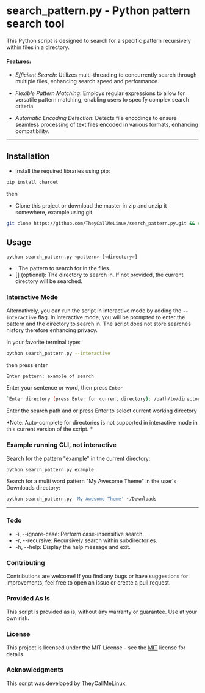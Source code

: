 # search_pattern.py - Python pattern search tool

This Python script is designed to search for a specific pattern recursively within files in a directory.


#### Features:

- *Efficient Search*: Utilizes multi-threading to concurrently search through multiple files, enhancing search speed and performance.

- *Flexible Pattern Matching*: Employs regular expressions to allow for versatile pattern matching, enabling users to specify complex search criteria.

- *Automatic Encoding Detection*: Detects file encodings to ensure seamless processing of text files encoded in various formats, enhancing compatibility.

------------
## Installation

- Install the required libraries using pip:
 ```bash
 pip install chardet
```

then

- Clone this project or download the master in zip and unzip it somewhere, example using git
```bash
git clone https://github.com/TheyCallMeLinux/search_pattern.py.git && cd search_pattern.py
```

## Usage
```bash
python search_pattern.py <pattern> [<directory>]
```
- <pattern>: The pattern to search for in the files.
- [<directory>] (optional): The directory to search in. If not provided, the current directory will be searched.

### Interactive Mode

Alternatively, you can run the script in interactive mode by adding the `--interactive` flag. In interactive mode, you will be prompted to enter the pattern and the directory to search in.  The script does not store searches history therefore enhancing privacy. 

In your favorite terminal type:
```bash
python search_pattern.py --interactive
```
 then press enter
 ```bash
Enter pattern: example of search
```
Enter your sentence or word, then press `Enter`
```bash
`Enter directory (press Enter for current directory): /path/to/directory`
```
Enter the search path and or press Enter to select current working directory



*Note: Auto-complete for directories is not supported in interactive mode in this current version of the script.
*
### Example running CLI, not interactive

Search for the pattern "example" in the current directory:
```bash
python search_pattern.py example
```
Search for a multi word pattern "My Awesome Theme" in the user's Downloads directory:
```bash
python search_pattern.py 'My Awesome Theme' ~/Downloads
```

------------


### Todo
- -i, --ignore-case: Perform case-insensitive search.
- -r, --recursive: Recursively search within subdirectories.
- -h, --help: Display the help message and exit.

### Contributing

Contributions are welcome! If you find any bugs or have suggestions for improvements, feel free to open an issue or create a pull request.

### Provided As Is

This script is provided as is, without any warranty or guarantee. Use at your own risk.

### License

This project is licensed under the MIT License - see the [MIT](https://opensource.org/license/mit "MIT") license for details.

### Acknowledgments

This script was developed by TheyCallMeLinux.

